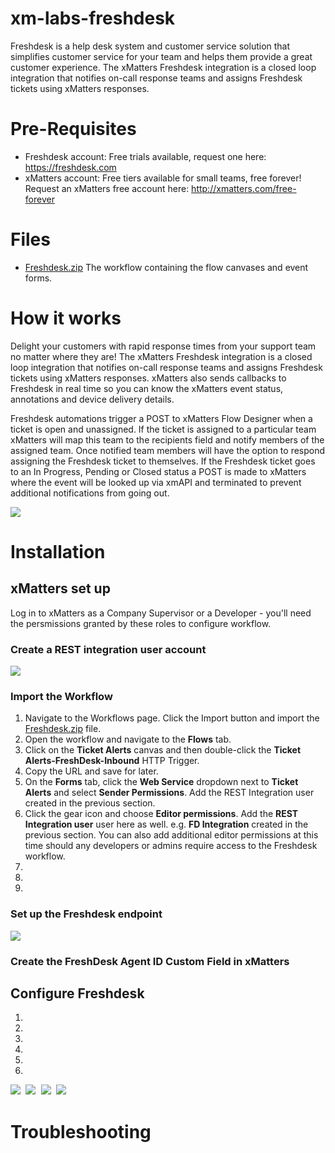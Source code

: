 # xm-labs-freshdesk
Freshdesk is a help desk system and customer service solution that simplifies customer service for your team and helps them provide a great customer experience. The xMatters Freshdesk integration is a closed loop integration that notifies on-call response teams and assigns Freshdesk tickets using xMatters responses. 

# Pre-Requisites
* Freshdesk account: Free trials available, request one here: https://freshdesk.com
* xMatters account: Free tiers available for small teams, free forever! Request an xMatters free account here: http://xmatters.com/free-forever

# Files
* <a href="https://github.com/TastyWavez/xm-labs-freshdesk/blob/master/Freshdesk.zip">Freshdesk.zip</a> The workflow containing the flow canvases and event forms.


# How it works
Delight your customers with rapid response times from your support team no matter where they are! The xMatters Freshdesk integration  is a closed loop integration that notifies on-call response teams and assigns Freshdesk tickets using xMatters responses.  xMatters also sends callbacks to Freshdesk in real time so you can know the xMatters event status, annotations and device delivery details. 

Freshdesk automations trigger a POST to xMatters Flow Designer when a ticket is open and unassigned. If the ticket is assigned to a particular team xMatters will map this team to the recipients field and notify members of the assigned team. Once notified team members will have the option to respond assigning the Freshdesk ticket to themselves. If the Freshdesk ticket goes to an In Progress, Pending or Closed status a POST is made to xMatters where the event will be looked up via xmAPI and terminated to prevent additional notifications from going out.

<kbd>
  <img src="media/Screen Shot 2020-10-28 at 4.38.30 PM.png">
</kbd>

# Installation 

## xMatters set up

Log in to xMatters as a Company Supervisor or a Developer - you'll need the persmissions granted by these roles to configure workflow.

### Create a REST integration user account

<kbd>
  <img src="media/Screen Shot 2020-10-28 at 1.57.55 PM.png">
</kbd> 


### Import the Workflow
1. Navigate to the Workflows page. Click the Import button and import the <a href="https://github.com/TastyWavez/xm-labs-freshdesk/blob/master/Freshdesk.zip">Freshdesk.zip</a> file.
2. Open the workflow and navigate to the **Flows** tab.
3. Click on the **Ticket Alerts** canvas and then double-click the **Ticket Alerts-FreshDesk-Inbound** HTTP Trigger.
4. Copy the URL and save for later.
5. On the **Forms** tab, click the **Web Service** dropdown next to **Ticket Alerts** and select **Sender Permissions**. Add the REST Integration user created in the previous section.
6. Click the gear icon and choose **Editor permissions**. Add the **REST Integration user** user here as well. e.g. **FD Integration** created in the previous section. You can also add additional editor permissions at this time should any developers or admins require access to the Freshdesk workflow.
7. 
8. 
9. 

### Set up the Freshdesk endpoint

<kbd>
  <img src="media/Ticket_Created_FD/Screen Shot 2020-10-21 at 2.28.53 PM.png">
</kbd> 


### Create the FreshDesk Agent ID Custom Field in xMatters

## Configure Freshdesk
1.
2.
3.
4.
5.
6.

<kbd>
  <img src="media/Ticket_Created_FD/Screen Shot 2020-07-13 at 2.34.35 PM.png">
</kbd> 

<kbd>
  <img src="media/Ticket_Created_FD/Screen Shot 2020-10-28 at 4.20.43 PM.png">
</kbd>

<kbd>
  <img src="media/Ticket_Created_FD/Screen Shot 2020-10-28 at 4.22.33 PM.png">
</kbd>

<kbd>
  <img src="media/Ticket_Created_FD/Screen Shot 2020-10-28 at 4.22.42 PM.png">
</kbd>

# Troubleshooting

